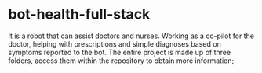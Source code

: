 # bot-health-full-stack
It is a robot that can assist doctors and nurses. Working as a co-pilot for the doctor, helping with prescriptions and simple diagnoses based on symptoms reported to the bot.
The entire project is made up of three folders, access them within the repository to obtain more information;
